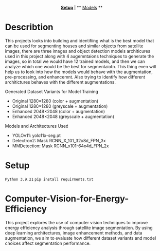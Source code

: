 <div align="center">

  [**Setup**](#Setup) | ** [Models](#) **
  
</div>

# Describtion 
This projects looks into building and identifiing what is the best model that can be used for segmenting houses and similar objects from satellite images, there are three images and object detection models architicures used in this project along with 4 augemntaions techniques to generate the images, so in total we would have 12 trained models, and then we can analyze which one would be the best for segmentaiotn. This thing even will help us to look into how the models would behave with the augmentation, pre-processing, and enhancemnt. Also trying to identify how different architictures behaves with the different augmentations.

Generated Dataset Variants for Model Training
* Original 1280×1280 (color + augmentation)
* Original 1280×1280 (greyscale + augmentation)
* Enhanced 2048×2048 (color + augmentation)
* Enhanced 2048×2048 (greyscale + augmentation)

Models and Architectures Used
* YOLOv11: yolo11x-seg.pt
* Detectron2: Mask RCNN_X_101_32x8d_FPN_3x
* MMDetection: Mask RCNN_x101-64x4d_FPN_2x




# Setup
```Python 3.9.21```
```pip install requirments.txt```


# Computer-Vision-for-Energy-Efficiency
This project explores the use of computer vision techniques to improve energy efficiency analysis through satellite image segmentation. By using deep learning architectures, image enhancement methods, and data augmentation, we aim to evaluate how different dataset variants and model choices affect segmentation performance.


